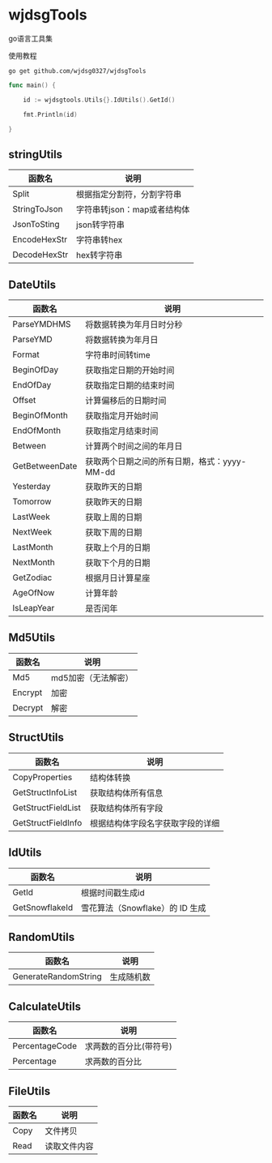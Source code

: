 # wjdsgTools

go语言工具集

使用教程

```
go get github.com/wjdsg0327/wjdsgTools
```

```go
func main() {

	id := wjdsgtools.Utils{}.IdUtils().GetId()

	fmt.Println(id)

}
```





## stringUtils

| 函数名       | 说明                        |
| ------------ | --------------------------- |
| Split        | 根据指定分割符，分割字符串  |
| StringToJson | 字符串转json：map或者结构体 |
| JsonToSting  | json转字符串                |
| EncodeHexStr | 字符串转hex                 |
| DecodeHexStr | hex转字符串                 |

## DateUtils

| 函数名         | 说明                                         |
| -------------- | -------------------------------------------- |
| ParseYMDHMS    | 将数据转换为年月日时分秒                     |
| ParseYMD       | 将数据转换为年月日                           |
| Format         | 字符串时间转time                             |
| BeginOfDay     | 获取指定日期的开始时间                       |
| EndOfDay       | 获取指定日期的结束时间                       |
| Offset         | 计算偏移后的日期时间                         |
| BeginOfMonth   | 获取指定月开始时间                           |
| EndOfMonth     | 获取指定月结束时间                           |
| Between        | 计算两个时间之间的年月日                     |
| GetBetweenDate | 获取两个日期之间的所有日期，格式：yyyy-MM-dd |
| Yesterday      | 获取昨天的日期                               |
| Tomorrow       | 获取昨天的日期                               |
| LastWeek       | 获取上周的日期                               |
| NextWeek       | 获取下周的日期                               |
| LastMonth      | 获取上个月的日期                             |
| NextMonth      | 获取下个月的日期                             |
| GetZodiac      | 根据月日计算星座                             |
| AgeOfNow       | 计算年龄                                     |
| IsLeapYear     | 是否闰年                                     |

## Md5Utils

| 函数名  | 说明                |
| ------- | ------------------- |
| Md5     | md5加密（无法解密） |
| Encrypt | 加密                |
| Decrypt | 解密                |

## StructUtils

| 函数名             | 说明                             |
| ------------------ | -------------------------------- |
| CopyProperties     | 结构体转换                       |
| GetStructInfoList  | 获取结构体所有信息               |
| GetStructFieldList | 获取结构体所有字段               |
| GetStructFieldInfo | 根据结构体字段名字获取字段的详细 |

## IdUtils

| 函数名         | 说明                            |
| -------------- | ------------------------------- |
| GetId          | 根据时间戳生成id                |
| GetSnowflakeId | 雪花算法（Snowflake）的 ID 生成 |

## RandomUtils

| 函数名               | 说明       |
| -------------------- | ---------- |
| GenerateRandomString | 生成随机数 |

## CalculateUtils

| 函数名         | 说明                   |
| -------------- | ---------------------- |
| PercentageCode | 求两数的百分比(带符号) |
| Percentage     | 求两数的百分比         |

## FileUtils

| 函数名 | 说明         |
| ------ | ------------ |
| Copy   | 文件拷贝     |
| Read   | 读取文件内容 |

